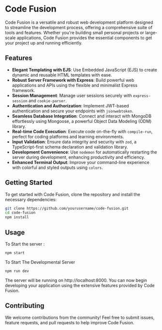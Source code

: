 # Code Fusion

Code Fusion is a versatile and robust web development platform designed to streamline the development process, offering a comprehensive suite of tools and features. Whether you're building small personal projects or large-scale applications, Code Fusion provides the essential components to get your project up and running efficiently.

## Features

- **Elegant Templating with EJS**: Use Embedded JavaScript (EJS) to create dynamic and reusable HTML templates with ease.
- **Robust Server Framework with Express**: Build powerful web applications and APIs using the flexible and minimalist Express framework.
- **Session Management**: Manage user sessions securely with `express-session` and `cookie-parser`.
- **Authentication and Authorization**: Implement JWT-based authentication and secure your endpoints with `jsonwebtoken`.
- **Seamless Database Integration**: Connect and interact with MongoDB effortlessly using Mongoose, a powerful Object Data Modeling (ODM) library.
- **Real-time Code Execution**: Execute code on-the-fly with `compile-run`, perfect for coding platforms and learning environments.
- **Input Validation**: Ensure data integrity and security with `zod`, a TypeScript-first schema declaration and validation library.
- **Development Convenience**: Use `nodemon` for automatically restarting the server during development, enhancing productivity and efficiency.
- **Enhanced Terminal Output**: Improve your command-line experience with colorful and styled outputs using `colors`.

## Getting Started

To get started with Code Fusion, clone the repository and install the necessary dependencies:

```bash
git clone https://github.com/yourusername/code-fusion.git
cd code-fusion
npm install
```

## Usage 
To Start the server :
```bash
npm start 
```
To Start The Developmental Server
```bash
npm run dev
```
The server will be running on http://localhost:8000. You can now begin developing your application using the extensive features provided by Code Fusion.

## Contributing
We welcome contributions from the community! Feel free to submit issues, feature requests, and pull requests to help improve Code Fusion.